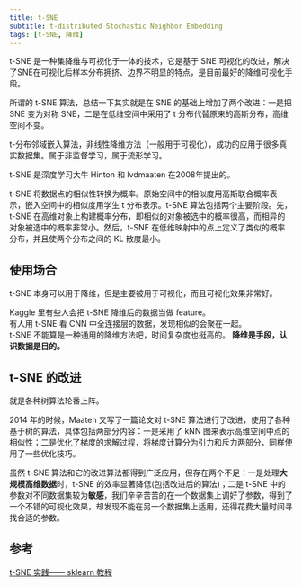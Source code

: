 ```yaml
---
title: t-SNE
subtitle: t-distributed Stochastic Neighbor Embedding
tags: [t-SNE, 降维]
---
```


t-SNE 是一种集降维与可视化于一体的技术，它是基于 SNE 可视化的改进，解决了SNE在可视化后样本分布拥挤、边界不明显的特点，是目前最好的降维可视化手段。

所谓的 t-SNE 算法，总结一下其实就是在 SNE 的基础上增加了两个改进：一是把 SNE 变为对称 SNE，二是在低维空间中采用了 t 分布代替原来的高斯分布，高维空间不变。

t-分布邻域嵌入算法，非线性降维方法（一般用于可视化），成功的应用于很多真实数据集。属于非监督学习，属于流形学习。

t-SNE 是深度学习大牛 Hinton 和 lvdmaaten 在2008年提出的。

t-SNE 将数据点的相似性转换为概率。原始空间中的相似度用高斯联合概率表示，嵌入空间中的相似度用学生 t 分布表示。t-SNE 算法包括两个主要阶段。先，t-SNE 在高维对象上构建概率分布，即相似的对象被选中的概率很高，而相异的对象被选中的概率非常小。然后，t-SNE 在低维映射中的点上定义了类似的概率分布，并且使两个分布之间的 KL 散度最小。 

## 使用场合

t-SNE 本身可以用于降维，但是主要被用于可视化，而且可视化效果非常好。

Kaggle 里有些人会把 t-SNE 降维后的数据当做 feature。  
 有人用 t-SNE 看 CNN 中全连接层的数据，发现相似的会聚在一起。  
t-SNE 不能算是一种通用的降维方法吧，时间复杂度也挺高的。
 **降维是手段，认识数据是目的。**

 ## t-SNE 的改进
 
就是各种树算法轮番上阵。

2014 年的时候，Maaten 又写了一篇论文对 t-SNE 算法进行了改进，使用了各种基于树的算法，具体包括两部分内容：一是采用了 kNN 图来表示高维空间中点的相似性；二是优化了梯度的求解过程，将梯度计算分为引力和斥力两部分，同样使用了一些优化技巧。

虽然 t-SNE 算法和它的改进算法都得到广泛应用，但存在两个不足：一是处理**大规模高维数据**时，t-SNE 的效率显著降低(包括改进后的算法)；二是 t-SNE 中的参数对不同数据集较为**敏感**，我们辛辛苦苦的在一个数据集上调好了参数，得到了一个不错的可视化效果，却发现不能在另一个数据集上适用，还得花费大量时间寻找合适的参数。

## 参考

[t-SNE 实践—— sklearn 教程](https://blog.csdn.net/hustqb/article/details/80628721)